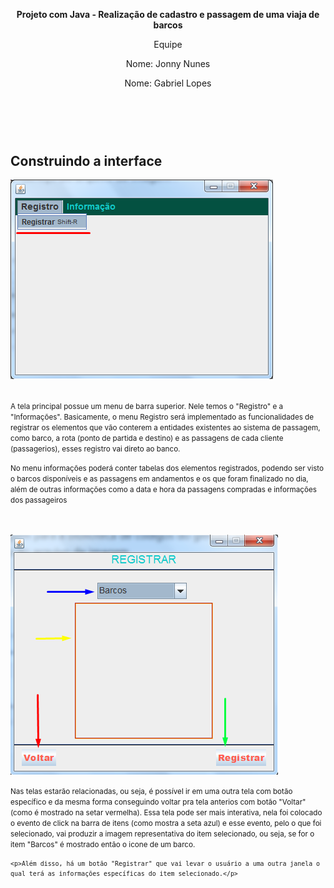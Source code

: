 <html>
  
  <header>
     
  <p><strong>Projeto com Java - Realização de cadastro e passagem de uma viaja de barcos</strong></p> 
  <p>Equipe
  <p>Nome: Jonny Nunes</p>
  <p>Nome: Gabriel Lopes</p>
  </p> <br></br>
  
  </header>
  
  <section>
  <h1>Construindo a interface</h1>
  <img widht="200px" src="https://github.com/JonnyNunes/canoa123/blob/main/src/main/java/esbam/canoa123/img/TelaPrincipal.png" alt="TelaPrincipal" /> <br></br>
  
  <p>
  <small>
  A tela principal possue um menu de barra superior. Nele temos o "Registro" e a "Informações". Basicamente, o menu Registro será implementado as funcionalidades de registrar   os elementos que vão conterem a entidades existentes ao sistema de passagem, como barco, a rota (ponto de partida e destino) e as passagens de cada cliente (passagerios),     esses registro vai direto ao banco. 
    
  <p>No menu informações poderá conter tabelas dos elementos registrados, podendo ser visto o barcos disponíveis e as passagens em andamentos e os que foram finalizado no    dia, além de outras informações como a data e hora da passagens compradas e informações dos passageiros</p>
  </small>
  </p> <br></br>
  
  <img widht="200px" src="https://github.com/JonnyNunes/canoa123/blob/main/src/main/java/esbam/canoa123/img/SegundaTela.png" alt="ResgistrarElementos" />
  <p>
  <small>
  Nas telas estarão relacionadas, ou seja, é possível ir em uma outra tela com botão específico e da mesma forma conseguindo voltar pra tela anterios com botão "Voltar"
  (como é mostrado na setar vermelha). Essa tela pode ser mais interativa, nela foi colocado o evento de click na barra de itens (como mostra a seta azul) e esse evento, pelo o que foi selecionado, vai produzir a imagem representativa do item selecionado, ou seja, se for o item "Barcos" é mostrado então o icone de um barco.
    
    <p>Além disso, há um botão "Registrar" que vai levar o usuário a uma outra janela o qual terá as informações específicas do item selecionado.</p>
  </small>
  </p>
  
  </section>
</html>
